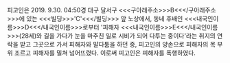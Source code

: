 피고인은 2019. 9.30. 04:50경 대구 달서구 <<<구아래주소>>>B<<</구아래주소>>>에 있는 <<<빌딩>>>'C'<<</빌딩>>> 앞 노상에서, 동네 후배인 <<<내국인이름>>>D<<</내국인이름>>>로부터 '피해자 <<<내국인이름>>>E<<</내국인이름>>>(28세)와 길을 가다가 눈을 마주친 일로 시비가 되어 다투는 중이다'라는 취지의 연락을 받고 그곳으로 가서 피해자와 말다툼을 하던 중, 피고인의 양손으로 피해자의 목 부위 조르고 피해자를 밀쳐 넘어뜨렸다.
이로써 피고인은 피해자를 폭행하였다.